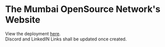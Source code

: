 # The Mumbai OpenSource Network's Website

View the deployment [here](https://the-mumbai-opensource-network.github.io/TMON-Website/). <br />
Discord and LinkedIN Links shall be updated once created.
